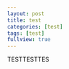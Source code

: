 ```yaml
---
layout: post
title: test
categories: [test]
tags: [test]
fullview: true
---
```


TESTTESTTES